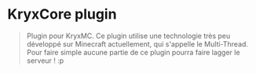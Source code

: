 KryxCore plugin
============
> Plugin pour KryxMC. Ce plugin utilise une technologie très peu développé sur Minecraft actuellement, qui s'appelle le Multi-Thread.
> Pour faire simple aucune partie de ce plugin pourra faire lagger le serveur ! :p
